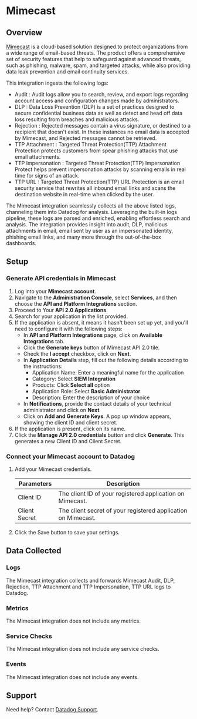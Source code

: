 # Mimecast

## Overview

[Mimecast][1] is a cloud-based solution designed to protect organizations from a wide range of email-based threats. The product offers a comprehensive set of security features that help to safeguard against advanced threats, such as phishing, malware, spam, and targeted attacks, while also providing data leak prevention and email continuity services.

This integration ingests the following logs:

- Audit : Audit logs allow you to search, review, and export logs regarding account access and configuration changes made by administrators.
- DLP : Data Loss Prevention (DLP) is a set of practices designed to secure confidential business data as well as detect and head off data loss resulting from breaches and malicious attacks.
- Rejection : Rejected messages contain a virus signature, or destined to a recipient that doesn't exist. In these instances no email data is accepted by Mimecast, and Rejected messages cannot be retrieved.
- TTP Attachment : Targeted Threat Protection(TTP) Attachment Protection protects customers from spear phishing attacks that use email attachments.
- TTP Impersonation : Targeted Threat Protection(TTP) Impersonation Protect helps prevent impersonation attacks by scanning emails in real time for signs of an attack.
- TTP URL : Targeted Threat Protection(TTP) URL Protection is an email security service that rewrites all inbound email links and scans the destination website in real-time when clicked by the user.

The Mimecast integration seamlessly collects all the above listed logs, channeling them into Datadog for analysis. Leveraging the built-in logs pipeline, these logs are parsed and enriched, enabling effortless search and analysis. The integration provides insight into audit, DLP, malicious attachments in email, email sent by user as an impersonated identity, phishing email links, and many more through the out-of-the-box dashboards.

## Setup

### Generate API credentials in Mimecast

1. Log into your **Mimecast account**.
2. Navigate to the **Administration Console**, select **Services**, and then choose the **API and Platform Integrations** section.
3. Proceed to Your **API 2.0 Applications**.
4. Search for your application in the list provided.
5. If the application is absent, it means it hasn't been set up yet, and you'll need to configure it with the following steps:
   - In **API and Platform Integrations** page, click on **Available Integrations** tab.
   - Click the **Generate keys** button of Mimecast API 2.0 tile.
   - Check the **I accept** checkbox, click on **Next**.
   - In **Application Details** step, fill out the following details according to the instructions:
     - Application Name: Enter a meaningful name for the application
     - Category: Select **SIEM Integration**
     - Products: Click **Select all** option
     - Application Role: Select **Basic Administrator**
     - Description: Enter the description of your choice
   - In **Notifications**, provide the contact details of your technical administrator and click on **Next**
   - Click on **Add and Generate Keys**. A pop up window appears, showing the client ID and client secret.
6. If the application is present, click on its name.
7. Click the **Manage API 2.0 credentials** button and click **Generate**. This generates a new Client ID and Client Secret.

### Connect your Mimecast account to Datadog

1. Add your Mimecast credentials.

    | Parameters | Description                                                           |
    | ------------------- | ------------------------------------------------------------ |
    | Client ID           | The client ID of your registered application on Mimecast.     |
    | Client Secret       | The client secret of your registered application on Mimecast. |

2. Click the Save button to save your settings.

## Data Collected

### Logs

The Mimecast integration collects and forwards Mimecast Audit, DLP, Rejection, TTP Attachment and TTP Impersonation, TTP URL logs to Datadog.

### Metrics

The Mimecast integration does not include any metrics.

### Service Checks

The Mimecast integration does not include any service checks.

### Events

The Mimecast integration does not include any events.

## Support

Need help? Contact [Datadog Support][2].

[1]: https://www.mimecast.com/
[2]: https://docs.datadoghq.com/help/
